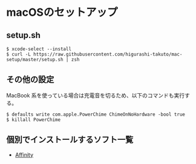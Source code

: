 # macOSのセットアップ
## setup.sh
```console
$ xcode-select --install
$ curl -L https://raw.githubusercontent.com/higurashi-takuto/mac-setup/master/setup.sh | zsh
```

## その他の設定
MacBook 系を使っている場合は充電音を切るため、以下のコマンドも実行する。
```console
$ defaults write com.apple.PowerChime ChimeOnNoHardware -bool true
$ killall PowerChime
```

## 個別でインストールするソフト一覧
- [Affinity](https://store.serif.com/ja-jp/account/downloads/)
